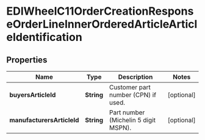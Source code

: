 

# EDIWheelC11OrderCreationResponseOrderLineInnerOrderedArticleArticleIdentification


## Properties

| Name | Type | Description | Notes |
|------------ | ------------- | ------------- | -------------|
|**buyersArticleId** | **String** | Customer part number (CPN) if used. |  [optional] |
|**manufacturersArticleId** | **String** | Part number (Michelin 5 digit MSPN). |  [optional] |



